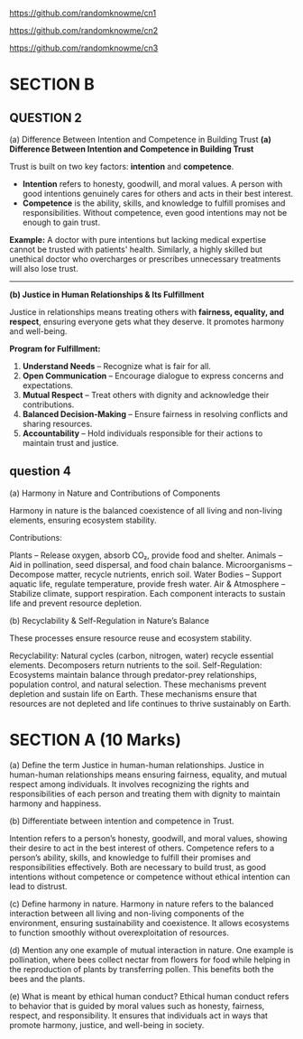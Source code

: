 https://github.com/randomknowme/cn1

https://github.com/randomknowme/cn2

https://github.com/randomknowme/cn3
# SECTION B
## QUESTION 2
(a) Difference Between Intention and Competence in Building Trust
**(a) Difference Between Intention and Competence in Building Trust**  

Trust is built on two key factors: **intention** and **competence**.  

- **Intention** refers to honesty, goodwill, and moral values. A person with good intentions genuinely cares for others and acts in their best interest.  
- **Competence** is the ability, skills, and knowledge to fulfill promises and responsibilities. Without competence, even good intentions may not be enough to gain trust.  

**Example:** A doctor with pure intentions but lacking medical expertise cannot be trusted with patients' health. Similarly, a highly skilled but unethical doctor who overcharges or prescribes unnecessary treatments will also lose trust.  

---

**(b) Justice in Human Relationships & Its Fulfillment**  

Justice in relationships means treating others with **fairness, equality, and respect**, ensuring everyone gets what they deserve. It promotes harmony and well-being.  

**Program for Fulfillment:**  
1. **Understand Needs** – Recognize what is fair for all.  
2. **Open Communication** – Encourage dialogue to express concerns and expectations.  
3. **Mutual Respect** – Treat others with dignity and acknowledge their contributions.  
4. **Balanced Decision-Making** – Ensure fairness in resolving conflicts and sharing resources.  
5. **Accountability** – Hold individuals responsible for their actions to maintain trust and justice.  

## question 4
(a) Harmony in Nature and Contributions of Components

Harmony in nature is the balanced coexistence of all living and non-living elements, ensuring ecosystem stability.

Contributions:

Plants – Release oxygen, absorb CO₂, provide food and shelter.
Animals – Aid in pollination, seed dispersal, and food chain balance.
Microorganisms – Decompose matter, recycle nutrients, enrich soil.
Water Bodies – Support aquatic life, regulate temperature, provide fresh water.
Air & Atmosphere – Stabilize climate, support respiration.
Each component interacts to sustain life and prevent resource depletion.

(b) Recyclability & Self-Regulation in Nature’s Balance

These processes ensure resource reuse and ecosystem stability.

Recyclability: Natural cycles (carbon, nitrogen, water) recycle essential elements. Decomposers return nutrients to the soil.
Self-Regulation: Ecosystems maintain balance through predator-prey relationships, population control, and natural selection.
These mechanisms prevent depletion and sustain life on Earth.
These mechanisms ensure that resources are not depleted and life continues to thrive sustainably on Earth.




# SECTION A (10 Marks)
(a) Define the term Justice in human-human relationships.
Justice in human-human relationships means ensuring fairness, equality, and mutual respect among individuals. It involves recognizing the rights and responsibilities of each person and treating them with dignity to maintain harmony and happiness.

(b) Differentiate between intention and competence in Trust.

Intention refers to a person’s honesty, goodwill, and moral values, showing their desire to act in the best interest of others.
Competence refers to a person’s ability, skills, and knowledge to fulfill their promises and responsibilities effectively.
Both are necessary to build trust, as good intentions without competence or competence without ethical intention can lead to distrust.

(c) Define harmony in nature.
Harmony in nature refers to the balanced interaction between all living and non-living components of the environment, ensuring sustainability and coexistence. It allows ecosystems to function smoothly without overexploitation of resources.

(d) Mention any one example of mutual interaction in nature.
One example is pollination, where bees collect nectar from flowers for food while helping in the reproduction of plants by transferring pollen. This benefits both the bees and the plants.

(e) What is meant by ethical human conduct?
Ethical human conduct refers to behavior that is guided by moral values such as honesty, fairness, respect, and responsibility. It ensures that individuals act in ways that promote harmony, justice, and well-being in society.


